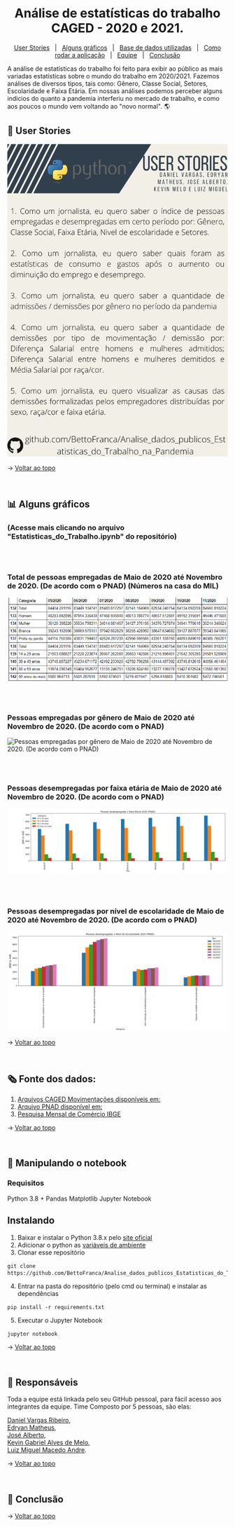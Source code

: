 <br id="topo">

<h1 align="center"> Análise de estatísticas do trabalho CAGED - 2020 e 2021. </h1>

<p align="center"> 
    <a href="#userstories">User Stories</a> &nbsp | &nbsp 
    <a href="#graficos">Alguns gráficos</a> &nbsp | &nbsp 
    <a href="#dados">Base de dados utilizadas</a> &nbsp | &nbsp 
    <a href="#notebook">Como rodar a aplicação</a> &nbsp | &nbsp 
    <a href="#equipe">Equipe</a> &nbsp | &nbsp 
    <a href="#conclusao">Conclusão</a>
</p>
   
A análise de estatísticas do trabalho foi feito para exibir ao público as mais variadas estatísticas sobre o mundo do trabalho em 2020/2021. Fazemos análises de diversos tipos,
tais como: Gênero, Classe Social, Setores, Escolaridade e Faixa Etária.
Em nossas análises podemos perceber alguns indicios do quanto a pandemia interferiu no mercado de trabalho, e como aos poucos o mundo vem voltando ao "novo normal". 🌎

<span id="userstories">

## 📰 User Stories

![User Stories](https://github.com/BettoFranca/Analise_dados_publicos_Estatisticas_do_Trabalho_na_Pandemia/blob/main/Documentos/user_stories/user_stories.png)
  
  → [Voltar ao topo](#topo)

<br>

<span id="graficos">
  
## 📊 Alguns gráficos 
### (Acesse mais clicando no arquivo "Estatisticas_do_Trabalho.ipynb" do repositório)

<br>
<br>

### Total de pessoas empregadas de Maio de 2020 até Novembro de 2020. (De acordo com o PNAD) (Números na casa do MIL)

 ![Total de pessoas empregadas de Maio de 2020 até Novembro de 2020. (De acordo com o PNAD) (Números na casa do MIL)](https://github.com/BettoFranca/Analise_dados_publicos_Estatisticas_do_Trabalho_na_Pandemia/blob/main/Documentos/alguns_graficos/Total%20de%20pessoas%20empregadas%20MAI2020%20-%20NOV-2020.PNG)

<br>
<br>

### Pessoas empregadas por gênero de Maio de 2020 até Novembro de 2020. (De acordo com o PNAD)

 ![Pessoas empregadas por gênero de Maio de 2020 até Novembro de 2020. (De acordo com o PNAD)](https://github.com/BettoFranca/Analise_dados_publicos_Estatisticas_do_Trabalho_na_Pandemia/blob/main/Documentos/alguns_graficos/Pessoas%20empregadas%20por%20gênero%20MAIO2020%20ate%20NOVEMBRO2020.PNG)

<br>
<br>

### Pessoas desempregadas por faixa etária de Maio de 2020 até Novembro de 2020. (De acordo com o PNAD)

  ![Pessoas desempregadas por faixa etária de Maio de 2020 até Novembro de 2020. (De acordo com o PNAD)](https://github.com/BettoFranca/Analise_dados_publicos_Estatisticas_do_Trabalho_na_Pandemia/blob/main/Documentos/alguns_graficos/Pessoas%20desempregadas%20por%20faixa%20etaria%20MAI2020%20ate%20NOVEMBRO2020.PNG)

<br>
<br>

### Pessoas desempregadas por nível de escolaridade de Maio de 2020 até Novembro de 2020. (De acordo com o PNAD)

  ![Pessoas desempregadas por nível de escolaridade de Maio de 2020 até Novembro de 2020. (De acordo com o PNAD)](https://github.com/BettoFranca/Analise_dados_publicos_Estatisticas_do_Trabalho_na_Pandemia/blob/main/Documentos/alguns_graficos/Pessoas%20desempregadas%20por%20nivel%20de%20escolaridade%20MAIO2020%20ate%20NOVEMBRO2020.PNG)


  → [Voltar ao topo](#topo)
  
<br>
  
<span id="dados">

## 🗞️ Fonte dos dados:
1. [Arquivos CAGED Movimentações disponíveis em:](https://ftp.mtps.gov.br/pdet/microdados/NOVO%20CAGED/Movimenta%E7%F5es/2021/Abril/)
2. [Arquivo PNAD disponível em:](https://github.com/BettoFranca/Analise_dados_publicos_Estatisticas_do_Trabalho_na_Pandemia/blob/main/Documentos/bases_de_dados/pnad_covid19_202011_trabalho_BR_GR_UF.xlsx)
3. [Pesquisa Mensal de Comércio IBGE](https://github.com/BettoFranca/Analise_dados_publicos_Estatisticas_do_Trabalho_na_Pandemia/blob/main/Documentos/bases_de_dados/pmc_202104_05.xls)
  
  → [Voltar ao topo](#topo)

 <br>

<span id="notebook">

## 💾 Manipulando o notebook

### Requisitos
Python 3.8 +
Pandas
Matplotlib
Jupyter Notebook

## Instalando
1. Baixar e instalar o Python 3.8.x pelo [site oficial](https://www.python.org/downloads/)
2. Adicionar o python as [variáveis de ambiente](https://datatofish.com/add-python-to-windows-path/)
3. Clonar esse repositório 
```
git clone https://github.com/BettoFranca/Analise_dados_publicos_Estatisticas_do_Trabalho_na_Pandemia.git
```
4. Entrar na pasta do repositório (pelo cmd ou terminal) e instalar as dependências

```
pip install -r requirements.txt
```
5. Executar o Jupyter Notebook
```
jupyter notebook
```

→ [Voltar ao topo](#topo)

<br>

<span id="equipe">
	
## :busts_in_silhouette: Responsáveis
Toda a equipe está linkada pelo seu GitHub pessoal, para fácil acesso aos integrantes da equipe. Time Composto por 5 pessoas, são elas: 
  
  [Daniel Vargas Ribeiro](https://github.com/DanVargaa/),
  <br>
   [Edryan Matheus](https://github.com/edryan25/),
  <br>
  [José Alberto](https://github.com/BettoFranca/),
  <br>
  [Kevin Gabriel Alves de Melo](https://github.com/kevingabrielmelo/),
  <br>
  [Luiz Miguel Macedo Andre](https://github.com/Salitop/).

→ [Voltar ao topo](#topo)

<br>

<span id="conclusao">  
  
## 🔎 Conclusão

  
 → [Voltar ao topo](#topo) 
